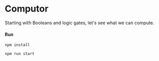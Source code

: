 # Computor

Starting with Booleans and logic gates, let's see what we can compute.

#### Run

`npm install`

`npm run start`
